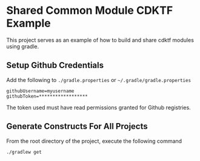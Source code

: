 # Shared Common Module CDKTF Example

This project serves as an example of how to build and share cdktf modules using gradle.

## Setup Github Credentials

Add the following to `./gradle.properties` or `~/.gradle/gradle.properties`

```properties
githubUsername=myusername
githubToken=******************
```

The token used must have read permissions granted for Github registries.

## Generate Constructs For All Projects

From the root directory of the project, execute the following command

```bash
./gradlew get
```
